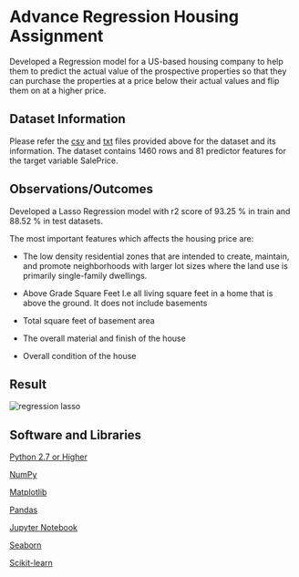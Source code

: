 
# Advance Regression Housing Assignment 

Developed a Regression model for a US-based housing company to help them to predict the actual value of the prospective properties so that they can purchase the properties at a price below their actual values and flip them on at a higher price. 

## Dataset Information

Please refer the [csv](https://drive.google.com/file/d/1b8fgDsCuSlryv1qCcH9AGgKJxlX4sG-y/view?usp=sharing) and [txt](https://drive.google.com/file/d/1u1CbJvCDptr9Pqd9YN4ThxuKpgODIOC6/view?usp=sharing) files provided above for the dataset and its information.
The dataset contains 1460 rows and 81 predictor features for the target variable SalePrice. 

 
## Observations/Outcomes

Developed a Lasso Regression model with r2 score of 93.25 % in train and 88.52 % in test datasets. 

The most important features which affects the housing price are: 

-  The low density residential zones that are intended to create, maintain, and promote neighborhoods with larger lot sizes where the land use is primarily single-family dwellings. 

- Above Grade Square Feet I.e all living square feet in a home that is above the ground. It does not include basements 

- Total square feet of basement area 

- The overall material and finish of the house 

- Overall condition of the house 


## Result


![regression lasso](https://user-images.githubusercontent.com/80200002/152574375-c61e6eba-0f5a-40ea-be21-b7119d798ff0.jpg)



## Software and Libraries 

[Python 2.7 or Higher](https://www.python.org/downloads/) 

 

[NumPy](https://pypi.org/project/numpy/) 

 

[Matplotlib](https://pypi.org/project/matplotlib/) 

 

[Pandas](https://pypi.org/project/pandas/) 

 

[Jupyter Notebook](https://jupyter.org/install) 

 

[Seaborn](https://pypi.org/project/seaborn/) 

 

[Scikit-learn](https://scikit-learn.org/stable/index.html/) 

